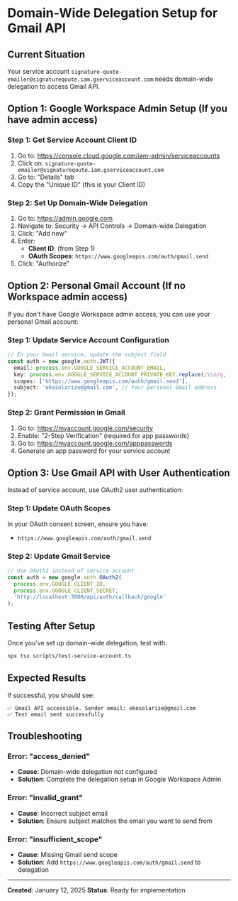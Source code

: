 # Domain-Wide Delegation Setup for Gmail API

## Current Situation
Your service account `signature-quote-emailer@signatureqoute.iam.gserviceaccount.com` needs domain-wide delegation to access Gmail API.

## Option 1: Google Workspace Admin Setup (If you have admin access)

### Step 1: Get Service Account Client ID
1. Go to: https://console.cloud.google.com/iam-admin/serviceaccounts
2. Click on: `signature-quote-emailer@signatureqoute.iam.gserviceaccount.com`
3. Go to: "Details" tab
4. Copy the "Unique ID" (this is your Client ID)

### Step 2: Set Up Domain-Wide Delegation
1. Go to: https://admin.google.com
2. Navigate to: Security → API Controls → Domain-wide Delegation
3. Click: "Add new"
4. Enter:
   - **Client ID**: (from Step 1)
   - **OAuth Scopes**: `https://www.googleapis.com/auth/gmail.send`
5. Click: "Authorize"

## Option 2: Personal Gmail Account (If no Workspace admin access)

If you don't have Google Workspace admin access, you can use your personal Gmail account:

### Step 1: Update Service Account Configuration
```typescript
// In your Gmail service, update the subject field
const auth = new google.auth.JWT({
  email: process.env.GOOGLE_SERVICE_ACCOUNT_EMAIL,
  key: process.env.GOOGLE_SERVICE_ACCOUNT_PRIVATE_KEY.replace(/\\n/g, '\n'),
  scopes: ['https://www.googleapis.com/auth/gmail.send'],
  subject: 'ekosolarize@gmail.com', // Your personal Gmail address
});
```

### Step 2: Grant Permission in Gmail
1. Go to: https://myaccount.google.com/security
2. Enable: "2-Step Verification" (required for app passwords)
3. Go to: https://myaccount.google.com/apppasswords
4. Generate an app password for your service account

## Option 3: Use Gmail API with User Authentication

Instead of service account, use OAuth2 user authentication:

### Step 1: Update OAuth Scopes
In your OAuth consent screen, ensure you have:
- `https://www.googleapis.com/auth/gmail.send`

### Step 2: Update Gmail Service
```typescript
// Use OAuth2 instead of service account
const auth = new google.auth.OAuth2(
  process.env.GOOGLE_CLIENT_ID,
  process.env.GOOGLE_CLIENT_SECRET,
  'http://localhost:3000/api/auth/callback/google'
);
```

## Testing After Setup

Once you've set up domain-wide delegation, test with:

```bash
npx tsx scripts/test-service-account.ts
```

## Expected Results

If successful, you should see:
```
✅ Gmail API accessible. Sender email: ekosolarize@gmail.com
✅ Test email sent successfully
```

## Troubleshooting

### Error: "access_denied"
- **Cause**: Domain-wide delegation not configured
- **Solution**: Complete the delegation setup in Google Workspace Admin

### Error: "invalid_grant"
- **Cause**: Incorrect subject email
- **Solution**: Ensure subject matches the email you want to send from

### Error: "insufficient_scope"
- **Cause**: Missing Gmail send scope
- **Solution**: Add `https://www.googleapis.com/auth/gmail.send` to delegation

---

**Created**: January 12, 2025
**Status**: Ready for implementation
